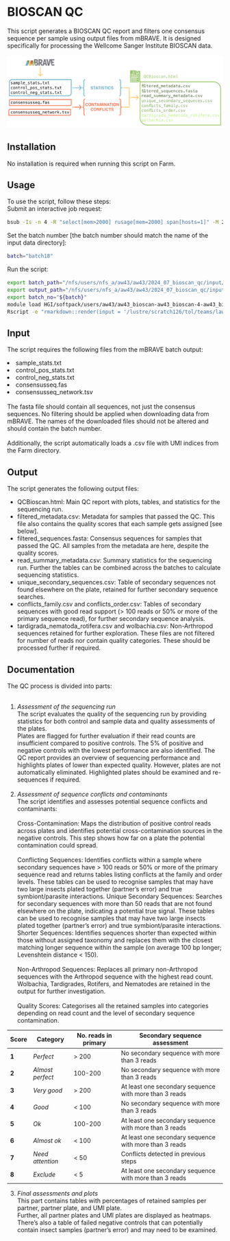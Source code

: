 # BIOSCAN QC
This script generates a BIOSCAN QC report and filters one consensus sequence per sample using output files from mBRAVE. It is designed specifically for processing the Wellcome Sanger Institute BIOSCAN data. <br> <br> 
![QC Report](./2024Sep_QC.png)
## Installation
No installation is required when running this script on Farm.
## Usage
To use the script, follow these steps:<br>Submit an interactive job request:<br>
```bash
bsub -Is -n 4 -R "select[mem>2000] rusage[mem=2000] span[hosts=1]" -M 2000 -G team222 bash
```
Set the batch number [the batch number should match the name of the input data directory]:<br>
```bash
batch="batch18"
```
Run the script:<br>
```bash
export batch_path="/nfs/users/nfs_a/aw43/aw43/2024_07_bioscan_qc/input/mbrave_batch_data/${batch}/"
export output_path="/nfs/users/nfs_a/aw43/aw43/2024_07_bioscan_qc/input/output/qc_reports/${batch}/"
export batch_no="${batch}"
module load HGI/softpack/users/aw43/aw43_bioscan-aw43_bioscan-4-aw43_bioscan-4/1
Rscript -e "rmarkdown::render(input = '/lustre/scratch126/tol/teams/lawniczak/users/aw43/2024_07_bioscan_qc/code/QCBioscan.Rmd', output_format = 'html_document', output_dir = Sys.getenv('output_path'))"
```
## Input
The script requires the following files from the mBRAVE batch output:
<li>sample_stats.txt 
</li>
<li>control_pos_stats.txt
</li>
<li>control_neg_stats.txt
</li>
<li>consensusseq.fas
</li>
<li>consensusseq_network.tsv
</li>
<br>
The fasta file should contain all sequences, not just the consensus sequences. No filtering should be applied when downloading data from mBRAVE. The names of the downloaded files should not be altered and should contain the batch number. <br><br>
Additionally, the script automatically loads a .csv file with UMI indices from the Farm directory. <br>

## Output
The script generates the following output files:
- QCBioscan.html: Main QC report with plots, tables, and statistics for the sequencing run.
- filtered_metadata.csv: Metadata for samples that passed the QC. This file also contains the quality scores that each sample gets assigned [see below].
- filtered_sequences.fasta: Consensus sequences for samples that passed the QC. All samples from the metadata are here, despite the quality scores. 
- read_summary_metadata.csv: Summary statistics for the sequencing run. Further the tables can be combined across the batches to calculate sequencing statistics. 
- unique_secondary_sequences.csv: Table of secondary sequences not found elsewhere on the plate, retained for further secondary sequence searches.
- conflicts_family.csv and conflicts_order.csv: Tables of secondary sequences with good read support (> 100 reads or 50% or more of the primary sequence read), for further secondary sequence analysis.
- tardigrada_nematoda_rotifera.csv and wolbachia.csv: Non-Arthropod sequences retained for further exploration. These files are not filtered for number of reads nor contain quality categories. These should be processed further if required.

## Documentation
The QC process is divided into parts:<br><br>
1. <i>Assessment of the sequencing run</i><br>
The script evaluates the quality of the sequencing run by providing statistics for both control and sample data and quality assessments of the plates.<br>
Plates are flagged for further evaluation if their read counts are insufficient compared to positive controls. The 5% of positive and negative controls with the lowest performance are also identified. The QC report provides an overview of sequencing performance and highlights plates of lower than expected quality. However, plates are not automatically eliminated. Highlighted plates should be examined and re-sequences if required. <br><br>
2. <i>Assessment of sequence conflicts and contaminants</i><br>
The script identifies and assesses potential sequence conflicts and contaminants:<br><br>
Cross-Contamination: Maps the distribution of positive control reads across plates and identifies potential cross-contamination sources in the negative controls. This step shows how far on a plate the potential contamination could spread. <br><br>
Conflicting Sequences: Identifies conflicts within a sample where secondary sequences have > 100 reads or 50% or more of the primary sequence read and returns tables listing conflicts at the family and order levels. These tables can be used to recognise samples that may have two large insects plated together (partner’s error) and true symbiont/parasite interactions.
Unique Secondary Sequences: Searches for secondary sequences with more than 50 reads that are not found elsewhere on the plate, indicating a potential true signal. These tables can be used to recognise samples that may have two large insects plated together (partner’s error) and true symbiont/parasite interactions.
Shorter Sequences: Identifies sequences shorter than expected within those without assigned taxonomy and replaces them with the closest matching longer sequence within the sample (on average 100 bp longer; Levenshtein distance < 150). <br><br>
Non-Arthropod Sequences: Replaces all primary non-Arthropod sequences with the Arthropod sequence with the highest read count. Wolbachia, Tardigrades, Rotifers, and Nematodes are retained in the output for further investigation. <br><br>
Quality Scores: Categorises all the retained samples into categories depending on read count and the level of secondary sequence contamination. 

| Score | Category       | No. reads in primary | Secondary sequence assessment                                |
|-------|----------------|----------------------|--------------------------------------------------------------|
| <b>1</b>     | <i>Perfect</i>        | > 200                | No secondary sequence with more than 3 reads                 |
| <b>2</b>     | <i>Almost perfect</i> | 100-200              | No secondary sequence with more than 3 reads                 |
| <b>3</b>     | <i>Very good</i>      | > 200                | At least one secondary sequence with more than 3 reads       |
| <b>4</b>     | <i>Good</i>           | < 100                | No secondary sequence with more than 3 reads                 |
| <b>5</b>     | <i>Ok</i>             | 100-200              | At least one secondary sequence with more than 3 reads       |
| <b>6</b>     | <i>Almost ok</i>      | < 100                | At least one secondary sequence with more than 3 reads       |
| <b>7</b>     | <i>Need attention</i> | < 50                 | Conflicts detected in previous steps                         |
| <b>8</b>     | <i>Exclude</i>        | < 5                  | At least one secondary sequence with more than 3 reads       |

3. <i>Final assessments and plots </i><br>
This part contains tables with percentages of retained samples per partner, partner plate, and UMI plate. <br>
Further, all partner plates and UMI plates are displayed as heatmaps. <br>
There’s also a table of failed negative controls that can potentially contain insect samples (partner’s error) and may need to be examined. 
